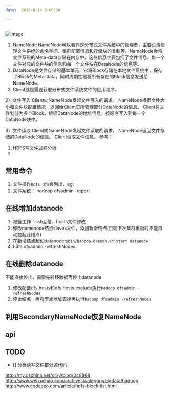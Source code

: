 ```yaml
---
date:  2016-6-14 9:08:30

---
```




##
![image](http://hadoop.apache.org/docs/r2.6.4/hadoop-project-dist/hadoop-hdfs/images/hdfsarchitecture.png)
1. NameNode
         NameNode可以看作是分布式文件系统中的管理者，主要负责管理文件系统的命名空间、集群配置信息和存储块的复制等。NameNode会将文件系统的Meta-data存储在内存中，这些信息主要包括了文件信息、每一个文件对应的文件块的信息和每一个文件块在DataNode的信息等。
2. DataNode是文件存储的基本单元，它将Block存储在本地文件系统中，保存了Block的Meta-data，同时周期性地将所有存在的Block信息发送给NameNode。
3. Client就是需要获取分布式文件系统文件的应用程序。



2）文件写入
    Client向NameNode发起文件写入的请求。
    NameNode根据文件大小和文件块配置情况，返回给Client它所管理部分DataNode的信息。
    Client将文件划分为多个Block，根据DataNode的地址信息，按顺序写入到每一个DataNode块中。

3）文件读取
    Client向NameNode发起文件读取的请求。
    NameNode返回文件存储的DataNode的信息。
    Client读取文件信息。
参考：
1. [HDFS写文件过程分析](http://shiyanjun.cn/archives/942.html)
2. 
## 常用命令  
1. 文件操作`hdfs dfs`会列出，eg:
2. 文件系统：
hadoop dfsadmin -report  

## 在线增加datanode 
1. 准备工作：ssh互信、hosts文件修改
2. 修改namenode结点slaves文件，添加新增结点(否则下次集群重启时不能自动拉起此结点)
3. 在新增结点起动datanode:`sbin/hadoop-daemon.sh start datanode`
4. hdfs dfsadmin -refreshNodes

## 在线删除datanode 
不能直接停止，需要先转移数据再停止datanode
1. 修改配置dfs.hosts和dfs.hosts.exclude执行`hadoop dfsadmin -refreshNodes`
2. 停止结点，再将节点地址去掉再执行`hadoop dfsadmin -refreshNodes`
 
## 利用SecondaryNameNode恢复NameNode



## api




## TODO
- [] 分析读写文件部分源代码





http://my.oschina.net/crxy/blog/348868
http://www.weixuehao.com/archives/category/bigdata/hadoop
http://www.codeceo.com/article/hdfs-block-list.html